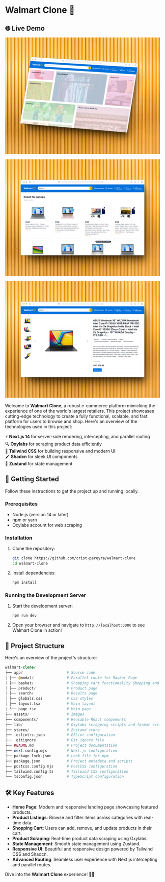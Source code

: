 # Walmart Clone 🛒

## 🌐 Live Demo

![Rent Wheels Preview](/assets/demo1.png)

![Rent Wheels Preview](/assets/demo2.png)

![Rent Wheels Preview](/assets/demo3.png)

Welcome to **Walmart Clone**, a robust e-commerce platform mimicking the experience of one of the world's largest retailers. This project showcases cutting-edge technology to create a fully functional, scalable, and fast platform for users to browse and shop. Here's an overview of the technologies used in this project:

⚡ **Next.js 14** for server-side rendering, intercepting, and parallel routing  
🔍 **Oxylabs** for scraping product data efficiently  
🎨 **Tailwind CSS** for building responsive and modern UI  
🖌️ **Shadcn** for sleek UI components  
🐻 **Zustand** for state management

## 🚀 Getting Started

Follow these instructions to get the project up and running locally.

### Prerequisites

- Node.js (version 14 or later)
- npm or yarn
- Oxylabs account for web scraping

### Installation

1. Clone the repository:

   ```sh
   git clone https://github.com/crist-pereyra/walmart-clone
   cd walmart-clone
   ```

2. Install dependencies:

   ```sh
   npm install
   ```

### Running the Development Server

1. Start the development server:

   ```sh
   npm run dev
   ```

2. Open your browser and navigate to `http://localhost:3000` to see Walmart Clone in action!

## 📂 Project Structure

Here's an overview of the project's structure:

```php
walmart-clone/
├── app/                    # Source code
│ ├── @modal/               # Parallel route for Basket Page
│ ├── basket/               # Shopping cart functionality Shopping and s
│ ├── product/              # Product page
│ ├── search/               # Results page
│ ├── globals.css           # CSS styles
│ ├── layout.tsx            # Main layout
│ └── page.tsx              # Main page
├── assets/                 # Images
├── components/             # Reusable React components
├── lib/                    # Oxylabs scrapping scripts and format scripts
├── stores/                 # Zustand store
├── .eslintrc.json          # ESLint configuration
├── .gitignore              # Git ignore file
├── README.md               # Project documentation
├── next.config.mjs         # Next.js configuration
├── package-lock.json       # Lock file for npm
├── package.json            # Project metadata and scripts
├── postcss.config.mjs      # PostCSS configuration
├── tailwind.config.ts      # Tailwind CSS configuration
└── tsconfig.json           # TypeScript configuration
```

## 🛠️ Key Features

- **Home Page**: Modern and responsive landing page showcasing featured products.
- **Product Listings**: Browse and filter items across categories with real-time data.
- **Shopping Cart**: Users can add, remove, and update products in their cart.
- **Product Scraping**: Real-time product data scraping using Oxylabs.
- **State Management**: Smooth state management using Zustand.
- **Responsive UI**: Beautiful and responsive design powered by Tailwind CSS and Shadcn.
- **Advanced Routing**: Seamless user experience with Next.js intercepting and parallel routes.

Dive into the **Walmart Clone** experience! 🛒✨
